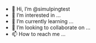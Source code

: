 - 👋 Hi, I’m @simulpingtest
- 👀 I’m interested in ...
- 🌱 I’m currently learning ...
- 💞️ I’m looking to collaborate on ...
- 📫 How to reach me ...

<!---
simulpingtest/simulpingtest is a ✨ special ✨ repository because its `README.md` (this file) appears on your GitHub profile.
You can click the Preview link to take a look at your changes.
--->
